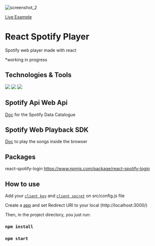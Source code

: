 ![screenshot_2](https://i.ibb.co/LPd68Jj/image.png)

[Live Example](https://kenjikatahira.github.io/react-spotify-player/)

# React Spotify Player

Spotify web player made with react

*working in progress 

## Technologies & Tools

![](https://img.shields.io/badge/Code-Javascript-informational?style=flat&logo=javascript&logoColor=white&color=2bbc8a)
![](https://img.shields.io/badge/Code-React-informational?style=flat&logo=react&logoColor=white&color=2bbc8a)
![](https://img.shields.io/badge/Tools-Redux-informational?style=flat&logo=redux&logoColor=white&color=2bbc8a)

## Spotify Api Web Api
[Doc](https://developer.spotify.com/documentation/web-api/)
for the Spotify Data Catalogue

## Spotify Web Playback SDK

[Doc](https://developer.spotify.com/documentation/web-playback-sdk/reference/) to play the songs inside the browser

## Packages

react-spotify-login
https://www.npmjs.com/package/react-spotify-login

## How to use
Add your [`client key`](https://developer.spotify.com/dashboard/applications) and [`client secret`](https://developer.spotify.com/dashboard/applications) on src/config.js file

Create a [app](https://developer.spotify.com/dashboard/applications) and set Redirect URI to your local (http://localhost:3000/)

Then, in the project directory, you just run:

### `npm install`
### `npm start`
